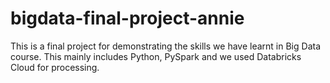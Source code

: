 # bigdata-final-project-annie
This is a final project for demonstrating the skills we have learnt in Big Data course. This mainly includes Python, PySpark and we used Databricks Cloud for processing.
